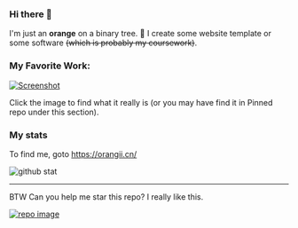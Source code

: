 ### Hi there 👋
I'm just an **orange** on a binary tree. 🍊
I create some website template or some software ~~(which is probably my coursework)~~.

### My Favorite Work:
[![Screenshot](https://user-images.githubusercontent.com/14857984/115842686-a7885200-a450-11eb-8d33-653ac05ebb56.png)](https://github.com/Jiaocz/Personal-page)

Click the image to find what it really is (or you may have find it in Pinned repo under this section).

### My stats

To find me, goto https://orangii.cn/

![github stat](https://github-readme-stats.vercel.app/api?username=jiaocz&count_private=true&show_icons=true&theme=flag-india)

---
BTW Can you help me star this repo? I really like this.

[![repo image](https://github-readme-stats.vercel.app/api/pin/?username=jiaocz&repo=personal-page)](https://github.com/Jiaocz/Personal-page)

<!--
**Jiaocz/Jiaocz** is a ✨ _special_ ✨ repository because its `README.md` (this file) appears on your GitHub profile.

Here are some ideas to get you started:

- 🔭 I’m currently working on ...
- 🌱 I’m currently learning ...
- 👯 I’m looking to collaborate on ...
- 🤔 I’m looking for help with ...
- 💬 Ask me about ...
- 📫 How to reach me: ...
- 😄 Pronouns: ...
- ⚡ Fun fact: ...
-->
